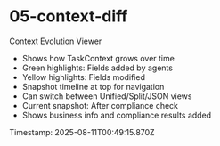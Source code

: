 # 05-context-diff

Context Evolution Viewer

- Shows how TaskContext grows over time
- Green highlights: Fields added by agents
- Yellow highlights: Fields modified
- Snapshot timeline at top for navigation
- Can switch between Unified/Split/JSON views
- Current snapshot: After compliance check
- Shows business info and compliance results added

Timestamp: 2025-08-11T00:49:15.870Z
